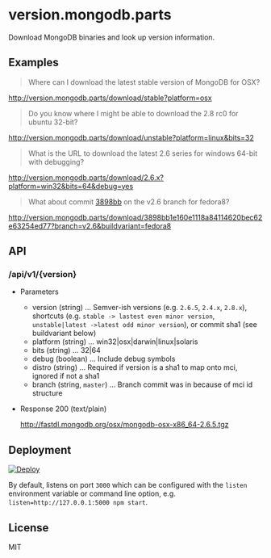# version.mongodb.parts

Download MongoDB binaries and look up version information.

## Examples

> Where can I download the latest stable version of MongoDB for OSX?

http://version.mongodb.parts/download/stable?platform=osx

> Do you know where I might be able to download the 2.8 rc0 for ubuntu 32-bit?

http://version.mongodb.parts/download/unstable?platform=linux&bits=32

> What is the URL to download the latest 2.6 series for windows 64-bit with debugging?

http://version.mongodb.parts/download/2.6.x?platform=win32&bits=64&debug=yes

> What about commit [3898bb](3898bb) on the v2.6 branch for fedora8?

http://version.mongodb.parts/download/3898bb1e160e1118a84114620bec62e63254ed77?branch=v2.6&buildvariant=fedora8

## API

### /api/v1/{version}

+ Parameters
  + version (string) ... Semver-ish versions (e.g. `2.6.5`, `2.4.x`, `2.8.x`), shortcuts (e.g. `stable -> lastest even minor version`, `unstable|latest ->latest odd minor version`), or commit sha1 (see buildvariant below)
  + platform (string) ... win32|osx|darwin|linux|solaris
  + bits (string) ... 32|64
  + debug (boolean) ... Include debug symbols
  + distro (string) ... Required if version is a sha1 to map onto mci, ignored if not a sha1
  + branch (string, `master`) ... Branch commit was in because of mci id structure

+ Response 200 (text/plain)

  http://fastdl.mongodb.org/osx/mongodb-osx-x86_64-2.6.5.tgz

## Deployment

[![Deploy](https://www.herokucdn.com/deploy/button.png)](https://heroku.com/deploy)

By default, listens on port `3000` which can be configured with the `listen`
environment variable or command line option, e.g. `listen=http://127.0.0.1:5000 npm start`.

## License

MIT

[d12f37]: https://github.com/mongodb/mongo/commit/3898bb1e160e1118a84114620bec62e63254ed77
